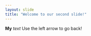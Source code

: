 ```yaml
---
layout: slide
title: "Welcome to our second slide!"
---
```

**My** *text*
Use the left arrow to go back!
